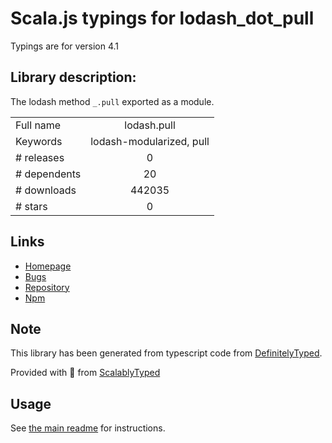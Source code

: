 
# Scala.js typings for lodash_dot_pull

Typings are for version 4.1

## Library description:
The lodash method `_.pull` exported as a module.

|                    |                 |
| ------------------ | :-------------: |
| Full name          | lodash.pull |
| Keywords           | lodash-modularized, pull |
| # releases         | 0 |
| # dependents       | 20 |
| # downloads        | 442035 |
| # stars            | 0 |

## Links
- [Homepage](https://lodash.com/)
- [Bugs](https://github.com/lodash/lodash/issues)
- [Repository](https://github.com/lodash/lodash)
- [Npm](https://www.npmjs.com/package/lodash.pull)
    


## Note
This library has been generated from typescript code from [DefinitelyTyped](https://definitelytyped.org).

Provided with :purple_heart: from [ScalablyTyped](https://github.com/oyvindberg/ScalablyTyped)

## Usage
See [the main readme](../../readme.md) for instructions.


